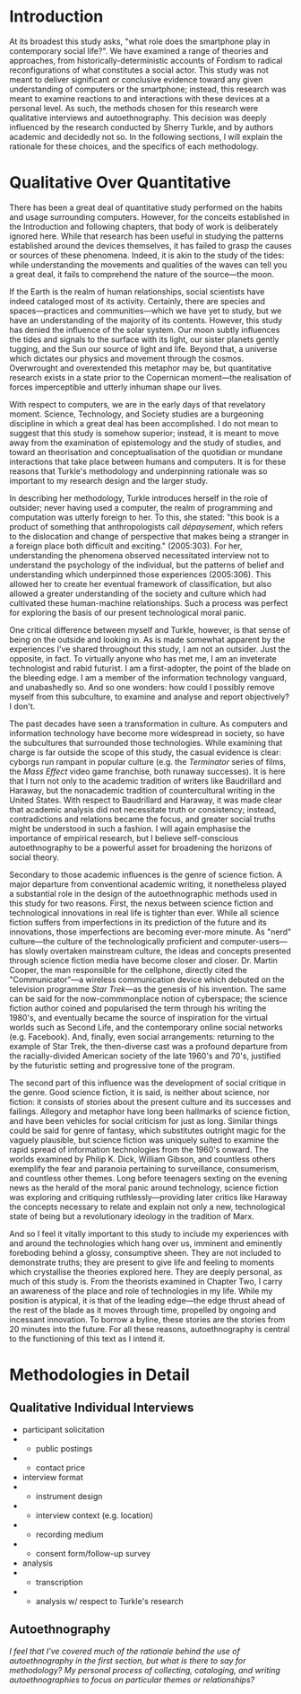 # Introduction

At its broadest this study asks, "what role does the smartphone play in contemporary social life?". We have examined a range of theories and approaches, from historically-deterministic accounts of Fordism to radical reconfigurations of what constitutes a social actor. This study was not meant to deliver significant or conclusive evidence toward any given understanding of computers or the smartphone; instead, this research was meant to examine reactions to and interactions with these devices at a personal level. As such, the methods chosen for this research were qualitative interviews and autoethnography. This decision was deeply influenced by the research conducted by Sherry Turkle, and by authors academic and decidedly not so. In the following sections, I will explain the rationale for these choices, and the specifics of each methodology.

# Qualitative Over Quantitative

There has been a great deal of quantitative study performed on the habits and usage surrounding computers. However, for the conceits established in the Introduction and following chapters, that body of work is deliberately ignored here. While that research has been useful in studying the patterns established around the devices themselves, it has failed to grasp the causes or sources of these phenomena. Indeed, it is akin to the study of the tides: while understanding the movements and qualities of the waves can tell you a great deal, it fails to comprehend the nature of the source—the moon. 

If the Earth is the realm of human relationships, social scientists have indeed cataloged most of its activity. Certainly, there are species and spaces—practices and communities—which we have yet to study, but we have an understanding of the majority of its contents. However, this study has denied the influence of the solar system. Our moon subtly influences the tides and signals to the surface with its light, our sister planets gently tugging, and the Sun our source of light and life. Beyond that, a universe which dictates our physics and movement through the cosmos. Overwrought and overextended this metaphor may be, but quantitative research exists in a state prior to the Copernican moment—the realisation of forces imperceptible and utterly inhuman shape our lives.

With respect to computers, we are in the early days of that revelatory moment. Science, Technology, and Society studies are a burgeoning discipline in which a great deal has been accomplished. I do not mean to suggest that this study is somehow superior; instead, it is meant to move away from the examination of epistemology and the study of studies, and toward an theorisation and conceptualisation of the quotidian or mundane interactions that take place between humans and computers. It is for these reasons that Turkle's methodology and underpinning rationale was so important to my research design and the larger study.

In describing her methodology, Turkle introduces herself in the role of outsider; never having used a computer, the realm of programming and computation was utterly foreign to her. To this, she stated: "this book is a product of something that anthropologists call *dépaysement*, which refers to the dislocation and change of perspective that makes being a stranger in a foreign place both difficult and exciting." (2005:303). For her, understanding the phenomena observed necessitated interview not to understand the psychology of the individual, but the patterns of belief and understanding which underpinned those experiences (2005:306). This allowed her to create her eventual framework of classification, but also allowed a greater understanding of the society and culture which had cultivated these human-machine relationships. Such a process was perfect for exploring the basis of our present technological moral panic.

One critical difference between myself and Turkle, however, is that sense of being on the outside and looking in. As is made somewhat apparent by the experiences I've shared throughout this  study, I am not an outsider. Just the opposite, in fact. To virtually anyone who has met me, I am an inveterate technologist and rabid futurist. I am a first-adopter, the point of the blade on the bleeding edge. I am a member of the information technology vanguard, and unabashedly so. And so one wonders: how could I possibly remove myself from this subculture, to examine and analyse and report objectively? I don't.

The past decades have seen a transformation in culture. As computers and information technology have become more widespread in society, so have the subcultures that surrounded those technologies. While examining that charge is far outside the scope of this study, the casual evidence is clear: cyborgs run rampant in popular culture (e.g. the *Terminator* series of films, the *Mass Effect* video game franchise, both runaway successes). It is here that I turn not only to the academic tradition of writers like Baudrillard and Haraway, but the nonacademic tradition of countercultural writing in the United States. With respect to Baudrillard and Haraway, it was made clear that academic analysis did not necessitate truth or consistency; instead, contradictions and relations became the focus, and greater social truths might be understood in such a fashion. I will again emphasise the importance of empirical research, but I believe self-conscious autoethnography to be a powerful asset for broadening the horizons of social theory.

Secondary to those academic influences is the genre of science fiction. A major departure from conventional academic writing, it nonetheless played a substantial role in the design of the autoethnographic methods used in this study for two reasons. First, the nexus between science fiction and technological innovations in real life is tighter than ever. While all science fiction suffers from imperfections in its prediction of the future and its innovations, those imperfections are becoming ever-more minute. As "nerd" culture—the culture of the technologically proficient and computer-users—has slowly overtaken mainstream culture, the ideas and concepts presented through science fiction media have become closer and closer. Dr. Martin Cooper, the man responsible for the cellphone, directly cited the "Communicator"—a wireless communication device which debuted on the television programme *Star Trek*—as the genesis of his invention. The same can be said for the now-commmonplace notion of cyberspace; the science fiction author coined and popularised the term through his writing the 1980's, and eventually became the source of inspiration for the virtual worlds such as Second Life, and the contemporary online social networks (e.g. Facebook). And, finally, even social arrangements: returning to the example of Star Trek, the then-diverse cast was a profound departure from the racially-divided American society of the late 1960's and 70's, justified by the futuristic setting and progressive tone of the program.

The second part of this influence was the development of social critique in the genre. Good science fiction, it is said, is neither about science, nor fiction: it consists of stories about the present culture and its successes and failings. Allegory and metaphor have long been hallmarks of science fiction, and have been vehicles for social criticism for just as long. Similar things could be said for genre of fantasy, which substitutes outright magic for the vaguely plausible, but science fiction was uniquely suited to examine the rapid spread of information technologies from the 1960's onward. The worlds examined by Philip K. Dick, William Gibson, and countless others exemplify the fear and paranoia pertaining to surveillance, consumerism, and countless other themes. Long before teenagers sexting on the evening news as the herald of the moral panic around technology, science fiction was exploring and critiquing ruthlessly—providing later critics like Haraway the concepts necessary to relate and explain not only a new, technological state of being but a revolutionary ideology in the tradition of Marx.

And so I feel it vitally important to this study to include my experiences with and around the technologies which hang over us, imminent and eminently foreboding behind a glossy, consumptive sheen. They are not included to demonstrate truths; they are present to give life and feeling to moments which crystallise the theories explored here. They are deeply personal, as much of this study is. From the theorists examined in Chapter Two, I carry an awareness of the place and role of technologies in my life. While my position is atypical, it is that of the leading edge—the edge thrust ahead of the rest of the blade as it moves through time, propelled by ongoing and incessant innovation. To borrow a byline, these stories are the stories from 20 minutes into the future. For all these reasons, autoethnography is central to the functioning of this text as I intend it.

# Methodologies in Detail

## Qualitative Individual Interviews

- participant solicitation
- - public postings
- - contact price
- interview format
- - instrument design
- - interview context (e.g. location)
- - recording medium
- - consent form/follow-up survey
- analysis
- - transcription
- - analysis w/ respect to Turkle's research

## Autoethnography

*I feel that I've covered much of the rationale behind the use of autoethnography in the first section, but what is there to say for methodology? My personal process of collecting, cataloging, and writing autoethnographies to focus on particular themes or relationships?*